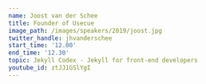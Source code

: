 ```yaml
---
name: Joost	van der Schee
title: Founder of Usecue
image_path: /images/speakers/2019/joost.jpg
twitter_handle: jhvanderschee
start_time: '12.00'
end_time: '12.30'
topic: Jekyll Codex - Jekyll for front-end developers
youtube_id: ztJJ1GSlYgI
---
```

